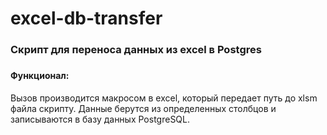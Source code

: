 # excel-db-transfer
### Скрипт для переноса данных из excel в Postgres
###
#### Функционал:
Вызов производится макросом в excel, который передает путь до xlsm файла скрипту. 
Данные берутся из определенных столбцов и записываются в базу данных PostgreSQL.
